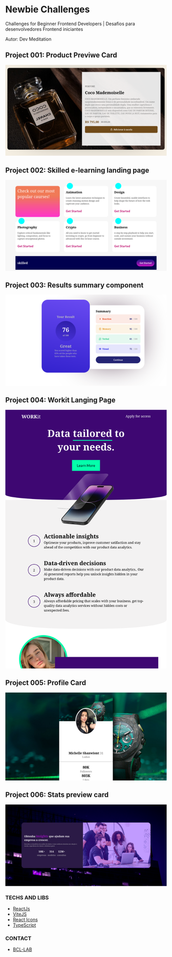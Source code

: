 # Newbie Challenges

Challenges for Beginner Frontend Developers | Desafios para desenvolvedores Frontend iniciantes

Autor: Dev Meditation

## Project 001: Product Previwe Card
![screen](./public/noproject/001.png)

## Project 002: Skilled e-learning landing page

![screen](./public/noproject/002.png)

## Project 003: Results summary component

![screen](./public/noproject/003.png)

## Project 004: Workit Langing Page

![screen](./public/noproject/004.png)

## Project 005: Profile Card

![screen](./public/noproject/005.png)

## Project 006: Stats preview card

![screen](./public/noproject/006.png)

### TECHS AND LIBS

- [ReactJs]()
- [ViteJS]()
- [React Icons]()
- [TypeScript]()


### CONTACT

- [BCL-LAB](https://youtube.com/@bcllab)